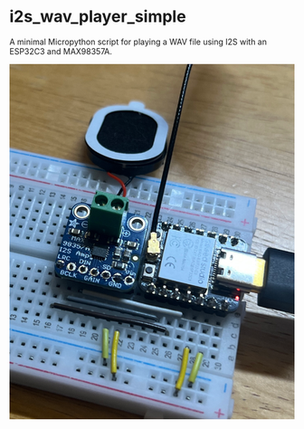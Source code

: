 # i2s_wav_player_simple

A minimal Micropython script for playing a WAV file using I2S with an ESP32C3 and MAX98357A.

![picture](https://github.com/charkster/i2s_wav_player_simple/blob/main/esp32c3_xiao_max98357a.png)

